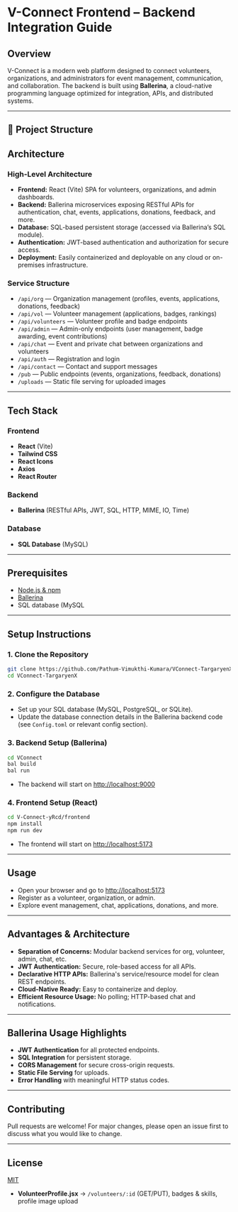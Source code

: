 # V-Connect Frontend – Backend Integration Guide

## Overview

V-Connect is a modern web platform designed to connect volunteers, organizations, and administrators for event management, communication, and collaboration. The backend is built using **Ballerina**, a cloud-native programming language optimized for integration, APIs, and distributed systems.

---

## 📂 Project Structure  

## Architecture

### High-Level Architecture

- **Frontend:** React (Vite) SPA for volunteers, organizations, and admin dashboards.
- **Backend:** Ballerina microservices exposing RESTful APIs for authentication, chat, events, applications, donations, feedback, and more.
- **Database:** SQL-based persistent storage (accessed via Ballerina’s SQL module).
- **Authentication:** JWT-based authentication and authorization for secure access.
- **Deployment:** Easily containerized and deployable on any cloud or on-premises infrastructure.

### Service Structure

- `/api/org` — Organization management (profiles, events, applications, donations, feedback)
- `/api/vol` — Volunteer management (applications, badges, rankings)
- `/api/volunteers` — Volunteer profile and badge endpoints
- `/api/admin` — Admin-only endpoints (user management, badge awarding, event contributions)
- `/api/chat` — Event and private chat between organizations and volunteers
- `/api/auth` — Registration and login
- `/api/contact` — Contact and support messages
- `/pub` — Public endpoints (events, organizations, feedback, donations)
- `/uploads` — Static file serving for uploaded images

---

## Tech Stack

### Frontend
- **React** (Vite)
- **Tailwind CSS**
- **React Icons**
- **Axios**
- **React Router**

### Backend
- **Ballerina** (RESTful APIs, JWT, SQL, HTTP, MIME, IO, Time)

### Database
- **SQL Database** (MySQL)

---

## Prerequisites

- [Node.js & npm](https://nodejs.org/)
- [Ballerina](https://ballerina.io/downloads/)
- SQL database (MySQL

---

## Setup Instructions

### 1. Clone the Repository
```sh
git clone https://github.com/Pathum-Vimukthi-Kumara/VConnect-TargaryenX.git
cd VConnect-TargaryenX
```

### 2. Configure the Database
- Set up your SQL database (MySQL, PostgreSQL, or SQLite).
- Update the database connection details in the Ballerina backend code (see `Config.toml` or relevant config section).

### 3. Backend Setup (Ballerina)
```sh
cd VConnect
bal build
bal run
```
- The backend will start on [http://localhost:9000](http://localhost:9000)

### 4. Frontend Setup (React)
```sh
cd V-Connect-yRcd/frontend
npm install
npm run dev
```
- The frontend will start on [http://localhost:5173](http://localhost:5173)

---

## Usage
- Open your browser and go to [http://localhost:5173](http://localhost:5173)
- Register as a volunteer, organization, or admin.
- Explore event management, chat, applications, donations, and more.

---

## Advantages & Architecture
- **Separation of Concerns:** Modular backend services for org, volunteer, admin, chat, etc.
- **JWT Authentication:** Secure, role-based access for all APIs.
- **Declarative HTTP APIs:** Ballerina's service/resource model for clean REST endpoints.
- **Cloud-Native Ready:** Easy to containerize and deploy.
- **Efficient Resource Usage:** No polling; HTTP-based chat and notifications.

---

## Ballerina Usage Highlights
- **JWT Authentication** for all protected endpoints.
- **SQL Integration** for persistent storage.
- **CORS Management** for secure cross-origin requests.
- **Static File Serving** for uploads.
- **Error Handling** with meaningful HTTP status codes.

---

## Contributing
Pull requests are welcome! For major changes, please open an issue first to discuss what you would like to change.

---

## License
[MIT](LICENSE)
- **VolunteerProfile.jsx** → `/volunteers/:id` (GET/PUT), badges & skills, profile image upload  
